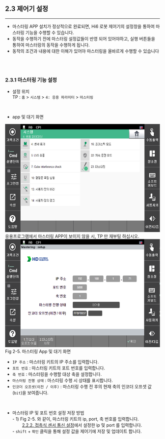 ## 2.3 제어기 설정
---
- 마스터링 APP 설치가 정상적으로 완료되면, Hi6 로봇 제어기의 설정창을 통하여 마스터링 기능을 수행할 수 있습니다.
- 동작을 수행하기 전에 마스터링 설정값들이 반영 되어 있어야하고, 실행 버튼들을 통하여 마스터링의 동작을 수행하게 됩니다.
- 동작의 조건과 내용에 대한 이해가 있어야 마스터링을 올바르게 수행할 수 있습니다
<br>
<br>

### 2.3.1 마스터링 기능 설정
- 설정 위치
<br> TP : `홈` > `시스템` > `4: 응용 파라미터` > `마스터링`

<br>

- app 및 대기 화면 
<div>
<img src="../00_img/10_mastering_app.PNG" height="350vh"><br>
응용프로그램에서 마스터링 APP이 보이지 않을 시, TP 만 재부팅 하십시오.
<img src="../00_img/11_standbymode.PNG" height="350vh">
Fig 2-5. 마스터링 App 및 대기 화면<br>

- `IP 주소` : 마스터링 키트의 IP 주소를 입력합니다.
- `포트 번호` : 마스터링 키트의 포트 번호를 입력합니다.
- `축 번호` : 마스터링을 수행할 대상 축을 설정합니다.
- `마스터링 진행 상태` : 마스터링 수행 시 상태를 표시합니다.
- `인코더 오프셋(이전 / 이후)` : 마스터링 수행 전 후의 현재 축의 인코더 오프셋 값(`bit`)을 보여줍니다.
</div>
<br>

- 마스터링 IP 및 포트 번호 설정 저장 방법
<br>- 1) Fig 2-5. 와 같이, 마스터링 키트의 ip, port, 축 번호를 입력합니다.
<br>&nbsp;&nbsp;&nbsp;&nbsp;&nbsp;&nbsp;&nbsp;
[2.2.2. 접촉식 센서 통신 설정](../02_2_kit_initialization/description.md/#222-접촉식-센서-통신-설정)에서 설정한 ip 및 port 를 입력합니다.
<br>- `shift` + `확인` 클릭을 통해 설정 값을 제어기에 저장 및 업데이트 합니다.
